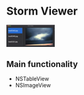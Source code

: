 #  Storm Viewer

<img src="/screens/scr1.jpg" width="25%">

## Main functionality
* NSTableView
* NSImageView